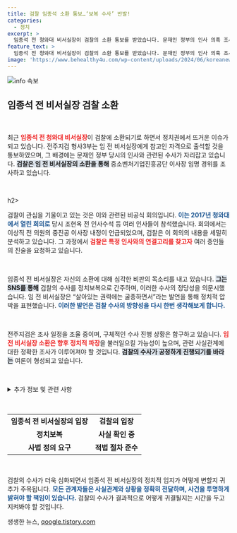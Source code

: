 ```yaml
---
title: 검찰 임종석 소환 통보…‘보복 수사’ 반발!
categories:
  - 정치
excerpt: >
  임종석 전 청와대 비서실장이 검찰의 소환 통보를 받았습니다. 문재인 정부의 인사 의혹 조사 속, 정치보복 성격을 주장하는 그의 반응이 주목받고 있습니다. 이 사건의 전말이 궁금하다면 클릭하세요!
feature_text: >
  임종석 전 청와대 비서실장이 검찰의 소환 통보를 받았습니다. 문재인 정부의 인사 의혹 조사 속, 정치보복 성격을 주장하는 그의 반응이 주목받고 있습니다. 이 사건의 전말이 궁금하다면 클릭하세요!
image: 'https://www.behealthy4u.com/wp-content/uploads/2024/06/koreanews.jpg'
---
```


<p><img src="https://www.behealthy4u.com/wp-content/uploads/2024/06/koreanews.jpg" alt="info 속보" /></p>

<h2 data-ke-size="size26">임종석 전 비서실장 검찰 소환</h2>

<p data-ke-size="size16">&nbsp;</p>

<p>최근 <b><span style="color: #ee2323;">임종석 전 청와대 비서실장</span></b>이 검찰에 소환되기로 하면서 정치권에서 뜨거운 이슈가 되고 있습니다. 전주지검 형사3부는 임 전 비서실장에게 참고인 자격으로 출석할 것을 통보하였으며, 그 배경에는 문재인 정부 당시의 인사와 관련된 수사가 자리잡고 있습니다. <b><span style="background-color: #21538527;">검찰은 임 전 비서실장의 소환을 통해</span></b> 중소벤처기업진흥공단 이사장 임명 경위를 조사하고 있습니다. </p>

<p data-ke-size="size16">&nbsp;</p>

<p>h2></h2></p>

<p>검찰이 관심을 기울이고 있는 것은 이와 관련된 비공식 회의입니다. <b><span style="color: #1a5490;">이는 2017년 청와대에서 열린 회의로</span></b> 당시 조현옥 전 인사수석 등 여러 인사들이 참석했습니다. 회의에서는 이상직 전 의원의 중진공 이사장 내정이 언급되었으며, 검찰은 이 회의의 내용을 세밀히 분석하고 있습니다. 그 과정에서 <b><span style="color: #ee2323;">검찰은 특정 인사와의 연결고리를 찾고자</span></b> 여러 증인들의 진술을 요청하고 있습니다.</p>

<p data-ke-size="size16">&nbsp;</p>

<p>임종석 전 비서실장은 자신의 소환에 대해 심각한 비판의 목소리를 내고 있습니다. <b><span style="background-color: #21538527;">그는 SNS를 통해</span></b> 검찰의 수사를 정치보복으로 간주하며, 이러한 수사의 정당성을 의문시했습니다. 임 전 비서실장은 “살아있는 권력에는 굴종하면서”라는 발언을 통해 정치적 압박을 표현했습니다. <b><span style="color: #1a5490;">이러한 발언은 검찰 수사의 방향성을 다시 한번 생각해보게 합니다.</span></b></p>

<p data-ke-size="size16">&nbsp;</p>

<p>전주지검은 조사 일정을 조율 중이며, 구체적인 수사 진행 상황은 함구하고 있습니다. <b><span style="color: #ee2323;">임 전 비서실장 소환은 향후 정치적 파장</span></b>을 불러일으킬 가능성이 높으며, 관련 사실관계에 대한 정확한 조사가 이루어져야 할 것입니다. <b><span style="background-color: #21538527;">검찰의 수사가 공정하게 진행되기를 바라는</span></b> 여론이 형성되고 있습니다.</p>

<p data-ke-size="size16">&nbsp;</p>

<p><details>
<summary>추가 정보 및 관련 사항</summary></p>

<ul>
<li>임종석 전 비서실장은 문재인 정부 초기 비서실장을 맡았으며, 그의 수사가 정치적으로 민감한 상황입니다.</li>
<li>검찰의 수사는 이 전 의원과 관련된 소속의 인사 과정과 부적절한 관계를 조사합니다.</li>
<li>다수의 인사들이 회의에 참석했기에, 후속 조사 과정에서 이들의 진술이 중요할 것으로 예상됩니다.</li>
</ul>

<p></details></p>

<p data-ke-size="size16">&nbsp;</p>

<table style="width: 100%; border-collapse: collapse;">
<tr>
<td style="text-align: center; height: 17px;"><b>임종석 전 비서실장의 입장</b></td>
<td style="text-align: center; height: 17px;"><b>검찰의 입장</b></td>
</tr>
<tr>
<td style="text-align: center; height: 17px;"><b>정치보복</b></td>
<td style="text-align: center; height: 17px;"><b>사실 확인 중</b></td>
</tr>
<tr>
<td style="text-align: center; height: 17px;"><b>사법 정의 요구</b></td>
<td style="text-align: center; height: 17px;"><b>적법 절차 준수</b></td>
</tr>
</table>

<p data-ke-size="size16">&nbsp;</p>

<p>검찰의 수사가 더욱 심화되면서 임종석 전 비서실장의 정치적 입지가 어떻게 변할지 귀추가 주목됩니다. <b><span style="color: #1a5490;">모든 관계자들은 사실관계와 상황을 정확히 전달하며, 사건을 투명하게 밝혀야 할 책임이 있습니다.</span></b> 검찰의 수사가 결과적으로 어떻게 귀결될지는 시간을 두고 지켜봐야 할 것입니다.</p>
생생한 뉴스, <a href="https://qoogle.tistory.com" rel="dofollow">qoogle.tistory.com</a>


